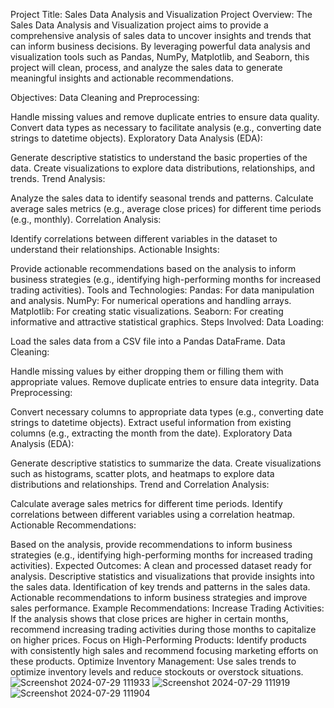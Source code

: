 Project Title: Sales Data Analysis and Visualization
Project Overview:
The Sales Data Analysis and Visualization project aims to provide a comprehensive analysis of sales data to uncover insights and trends that can inform business decisions. By leveraging powerful data analysis and visualization tools such as Pandas, NumPy, Matplotlib, and Seaborn, this project will clean, process, and analyze the sales data to generate meaningful insights and actionable recommendations.

Objectives:
Data Cleaning and Preprocessing:

Handle missing values and remove duplicate entries to ensure data quality.
Convert data types as necessary to facilitate analysis (e.g., converting date strings to datetime objects).
Exploratory Data Analysis (EDA):

Generate descriptive statistics to understand the basic properties of the data.
Create visualizations to explore data distributions, relationships, and trends.
Trend Analysis:

Analyze the sales data to identify seasonal trends and patterns.
Calculate average sales metrics (e.g., average close prices) for different time periods (e.g., monthly).
Correlation Analysis:

Identify correlations between different variables in the dataset to understand their relationships.
Actionable Insights:

Provide actionable recommendations based on the analysis to inform business strategies (e.g., identifying high-performing months for increased trading activities).
Tools and Technologies:
Pandas: For data manipulation and analysis.
NumPy: For numerical operations and handling arrays.
Matplotlib: For creating static visualizations.
Seaborn: For creating informative and attractive statistical graphics.
Steps Involved:
Data Loading:

Load the sales data from a CSV file into a Pandas DataFrame.
Data Cleaning:

Handle missing values by either dropping them or filling them with appropriate values.
Remove duplicate entries to ensure data integrity.
Data Preprocessing:

Convert necessary columns to appropriate data types (e.g., converting date strings to datetime objects).
Extract useful information from existing columns (e.g., extracting the month from the date).
Exploratory Data Analysis (EDA):

Generate descriptive statistics to summarize the data.
Create visualizations such as histograms, scatter plots, and heatmaps to explore data distributions and relationships.
Trend and Correlation Analysis:

Calculate average sales metrics for different time periods.
Identify correlations between different variables using a correlation heatmap.
Actionable Recommendations:

Based on the analysis, provide recommendations to inform business strategies (e.g., identifying high-performing months for increased trading activities).
Expected Outcomes:
A clean and processed dataset ready for analysis.
Descriptive statistics and visualizations that provide insights into the sales data.
Identification of key trends and patterns in the sales data.
Actionable recommendations to inform business strategies and improve sales performance.
Example Recommendations:
Increase Trading Activities: If the analysis shows that close prices are higher in certain months, recommend increasing trading activities during those months to capitalize on higher prices.
Focus on High-Performing Products: Identify products with consistently high sales and recommend focusing marketing efforts on these products.
Optimize Inventory Management: Use sales trends to optimize inventory levels and reduce stockouts or overstock situations.
![Screenshot 2024-07-29 111933](https://github.com/user-attachments/assets/a840982d-26b4-4d0d-b8d9-a12fe8ff9dc4)
![Screenshot 2024-07-29 111919](https://github.com/user-attachments/assets/196b4917-8f61-4e1f-ae82-4314f544434c)
![Screenshot 2024-07-29 111904](https://github.com/user-attachments/assets/cd443f70-a5c6-439f-85e2-60c4496552a8)
